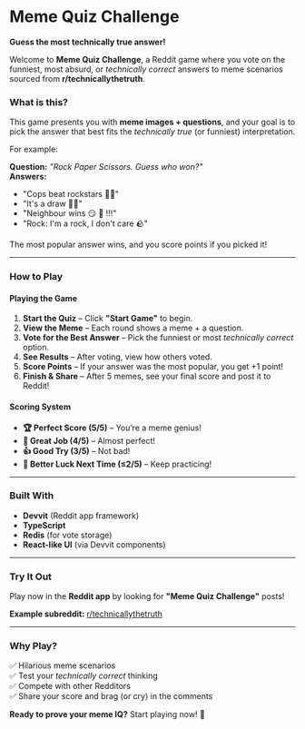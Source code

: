 # **Meme Quiz Challenge**  

**Guess the most technically true answer!**  

Welcome to **Meme Quiz Challenge**, a Reddit game where you vote on the funniest, most absurd, or *technically correct* answers to meme scenarios sourced from **r/technicallythetruth**.  

### **What is this?**  
This game presents you with **meme images + questions**, and your goal is to pick the answer that best fits the *technically true* (or funniest) interpretation.  

For example:  

**Question:** *"Rock Paper Scissors. Guess who won?"*  
**Answers:**  
- "Cops beat rockstars 🎸🚓"  
- "It's a draw 🤷‍♂️"  
- "Neighbour wins 😏 🤌 !!!"  
- "Rock: I'm a rock, I don't care 🪨"  

The most popular answer wins, and you score points if you picked it!  

---

### **How to Play**  

#### **Playing the Game**  
1. **Start the Quiz** – Click **"Start Game"** to begin.  
2. **View the Meme** – Each round shows a meme + a question.  
3. **Vote for the Best Answer** – Pick the funniest or most *technically correct* option.  
4. **See Results** – After voting, view how others voted.  
5. **Score Points** – If your answer was the most popular, you get +1 point!  
6. **Finish & Share** – After 5 memes, see your final score and post it to Reddit!  

#### **Scoring System**  
- **🏆 Perfect Score (5/5)** – You’re a meme genius!  
- **🎉 Great Job (4/5)** – Almost perfect!  
- **👍 Good Try (3/5)** – Not bad!  
- **🤔 Better Luck Next Time (≤2/5)** – Keep practicing!  

---

### **Built With**  
- **Devvit** (Reddit app framework)  
- **TypeScript**  
- **Redis** (for vote storage)  
- **React-like UI** (via Devvit components)  

---

### **Try It Out**  
Play now in the **Reddit app** by looking for **"Meme Quiz Challenge"** posts!  

**Example subreddit:** [r/technicallythetruth](https://www.reddit.com/r/technicallythetruth/)  

---

### **Why Play?**  
✅ Hilarious meme scenarios  
✅ Test your *technically correct* thinking  
✅ Compete with other Redditors  
✅ Share your score and brag (or cry) in the comments  

**Ready to prove your meme IQ?** Start playing now! 🚀
